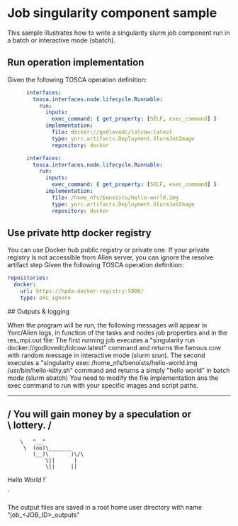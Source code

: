 # Job singularity component sample

This sample illustrates how to write a singularity slurm job component run in a batch or interactive mode (sbatch).

## Run operation implementation

Given the following TOSCA operation definition:
```yaml
      interfaces:
        tosca.interfaces.node.lifecycle.Runnable:
          run:
            inputs:
              exec_command: { get_property: [SELF, exec_command] }
            implementation:
              file: docker://godlovedc/lolcow:latest
              type: yorc.artifacts.Deployment.SlurmJobImage
              repository: docker

      interfaces:
        tosca.interfaces.node.lifecycle.Runnable:
          run:
            inputs:
              exec_command: { get_property: [SELF, exec_command] }
            implementation:
              file: /home_nfs/benoists/hello-world.img
              type: yorc.artifacts.Deployment.SlurmJobImage
              repository: docker

```

## Use private http docker registry
You can use Docker hub public registry or private one.
If your private registry is not accessible from Alien server, you can ignore the resolve artifact step
Given the following TOSCA operation definition:
```yaml
repositories:
  docker:
    url: https://hpda-docker-registry:5000/
    type: a4c_ignore

```

## Outputs & logging

When the program will be run, the following messages will appear in Yorc/Alien logs, in function of the tasks and nodes job properties and in the res_mpi.out file:
The first running job executes a "singularity run docker://godlovedc/lolcow:latest" command and returns the famous cow with random message in interactive mode (slurm srun).
The second executes a "singularity exec /home_nfs/benoists/hello-world.img /usr/bin/hello-kitty.sh" command and returns a simply "hello world" in batch mode (slurm sbatch)
You need to modify the file implementation ans the exec command to run with your specific images and script paths.

 _________________________________________
/ You will gain money by a speculation or \
\ lottery.                                /
 -----------------------------------------
        \   ^__^
         \  (oo)\_______
            (__)\       )\/\
                \||      |
                \||     ||

Hello World !`

`

The output files are saved in a root home user directory with name "job_<JOB_ID>_outputs"